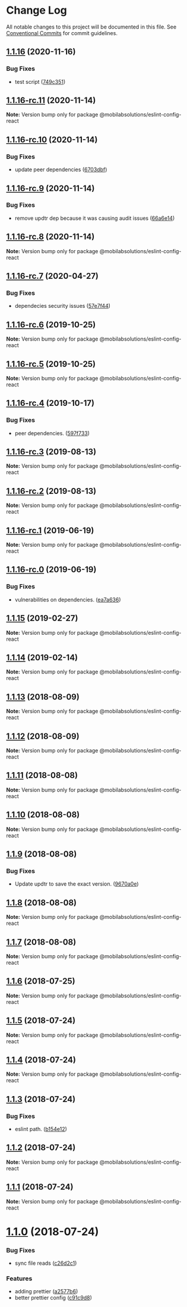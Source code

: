 # Change Log

All notable changes to this project will be documented in this file.
See [Conventional Commits](https://conventionalcommits.org) for commit guidelines.

## [1.1.16](https://github.com/mobilabsolutions/eslint-config/compare/@mobilabsolutions/eslint-config-react@1.1.16-rc.11...@mobilabsolutions/eslint-config-react@1.1.16) (2020-11-16)


### Bug Fixes

* test script ([749c351](https://github.com/mobilabsolutions/eslint-config/commit/749c351ec6ed0abd41a7cb588dc6de90fe2304f0))





## [1.1.16-rc.11](https://github.com/mobilabsolutions/eslint-config/compare/@mobilabsolutions/eslint-config-react@1.1.16-rc.10...@mobilabsolutions/eslint-config-react@1.1.16-rc.11) (2020-11-14)

**Note:** Version bump only for package @mobilabsolutions/eslint-config-react





## [1.1.16-rc.10](https://github.com/mobilabsolutions/eslint-config/compare/@mobilabsolutions/eslint-config-react@1.1.16-rc.9...@mobilabsolutions/eslint-config-react@1.1.16-rc.10) (2020-11-14)


### Bug Fixes

* update peer dependencies ([6703dbf](https://github.com/mobilabsolutions/eslint-config/commit/6703dbfcc93fdee510b346f6db7dd258303acd94))





## [1.1.16-rc.9](https://github.com/mobilabsolutions/eslint-config/compare/@mobilabsolutions/eslint-config-react@1.1.16-rc.8...@mobilabsolutions/eslint-config-react@1.1.16-rc.9) (2020-11-14)


### Bug Fixes

* remove updtr dep because it was causing audit issues ([66a6e14](https://github.com/mobilabsolutions/eslint-config/commit/66a6e147a9803f0dfe9e697b94cab9474a691b88))





## [1.1.16-rc.8](https://github.com/mobilabsolutions/eslint-config/compare/@mobilabsolutions/eslint-config-react@1.1.16-rc.7...@mobilabsolutions/eslint-config-react@1.1.16-rc.8) (2020-11-14)

**Note:** Version bump only for package @mobilabsolutions/eslint-config-react





## [1.1.16-rc.7](https://github.com/mobilabsolutions/eslint-config/compare/@mobilabsolutions/eslint-config-react@1.1.16-rc.6...@mobilabsolutions/eslint-config-react@1.1.16-rc.7) (2020-04-27)


### Bug Fixes

* dependecies security issues ([57e7f44](https://github.com/mobilabsolutions/eslint-config/commit/57e7f445fc48a91ba180392a3ea70f7242ed181c))





## [1.1.16-rc.6](https://github.com/mobilabsolutions/eslint-config/compare/@mobilabsolutions/eslint-config-react@1.1.16-rc.5...@mobilabsolutions/eslint-config-react@1.1.16-rc.6) (2019-10-25)

**Note:** Version bump only for package @mobilabsolutions/eslint-config-react





## [1.1.16-rc.5](https://github.com/mobilabsolutions/eslint-config/compare/@mobilabsolutions/eslint-config-react@1.1.16-rc.4...@mobilabsolutions/eslint-config-react@1.1.16-rc.5) (2019-10-25)

**Note:** Version bump only for package @mobilabsolutions/eslint-config-react





## [1.1.16-rc.4](https://github.com/mobilabsolutions/eslint-config/compare/@mobilabsolutions/eslint-config-react@1.1.16-rc.3...@mobilabsolutions/eslint-config-react@1.1.16-rc.4) (2019-10-17)


### Bug Fixes

* peer dependencies. ([597f733](https://github.com/mobilabsolutions/eslint-config/commit/597f7332bdbf0e8c46ac6e4bc0d8aaf6a3facc50))





## [1.1.16-rc.3](https://github.com/mobilabsolutions/eslint-config/compare/@mobilabsolutions/eslint-config-react@1.1.16-rc.2...@mobilabsolutions/eslint-config-react@1.1.16-rc.3) (2019-08-13)

**Note:** Version bump only for package @mobilabsolutions/eslint-config-react





## [1.1.16-rc.2](https://github.com/mobilabsolutions/eslint-config/compare/@mobilabsolutions/eslint-config-react@1.1.16-rc.1...@mobilabsolutions/eslint-config-react@1.1.16-rc.2) (2019-08-13)

**Note:** Version bump only for package @mobilabsolutions/eslint-config-react





## [1.1.16-rc.1](https://github.com/mobilabsolutions/eslint-config/compare/@mobilabsolutions/eslint-config-react@1.1.16-rc.0...@mobilabsolutions/eslint-config-react@1.1.16-rc.1) (2019-06-19)

**Note:** Version bump only for package @mobilabsolutions/eslint-config-react





## [1.1.16-rc.0](https://github.com/mobilabsolutions/eslint-config/compare/@mobilabsolutions/eslint-config-react@1.1.15...@mobilabsolutions/eslint-config-react@1.1.16-rc.0) (2019-06-19)


### Bug Fixes

* vulnerabilities on dependencies. ([ea7a636](https://github.com/mobilabsolutions/eslint-config/commit/ea7a636))





<a name="1.1.15"></a>
## [1.1.15](https://github.com/mobilabsolutions/eslint-config/compare/@mobilabsolutions/eslint-config-react@1.1.14...@mobilabsolutions/eslint-config-react@1.1.15) (2019-02-27)




**Note:** Version bump only for package @mobilabsolutions/eslint-config-react

<a name="1.1.14"></a>
## [1.1.14](https://github.com/mobilabsolutions/eslint-config/compare/@mobilabsolutions/eslint-config-react@1.1.13...@mobilabsolutions/eslint-config-react@1.1.14) (2019-02-14)




**Note:** Version bump only for package @mobilabsolutions/eslint-config-react

<a name="1.1.13"></a>
## [1.1.13](https://github.com/mobilabsolutions/eslint-config/compare/@mobilabsolutions/eslint-config-react@1.1.12...@mobilabsolutions/eslint-config-react@1.1.13) (2018-08-09)




**Note:** Version bump only for package @mobilabsolutions/eslint-config-react

<a name="1.1.12"></a>
## [1.1.12](https://github.com/mobilabsolutions/eslint-config/compare/@mobilabsolutions/eslint-config-react@1.1.11...@mobilabsolutions/eslint-config-react@1.1.12) (2018-08-09)




**Note:** Version bump only for package @mobilabsolutions/eslint-config-react

<a name="1.1.11"></a>
## [1.1.11](https://github.com/mobilabsolutions/eslint-config/compare/@mobilabsolutions/eslint-config-react@1.1.10...@mobilabsolutions/eslint-config-react@1.1.11) (2018-08-08)




**Note:** Version bump only for package @mobilabsolutions/eslint-config-react

<a name="1.1.10"></a>
## [1.1.10](https://github.com/mobilabsolutions/eslint-config/compare/@mobilabsolutions/eslint-config-react@1.1.9...@mobilabsolutions/eslint-config-react@1.1.10) (2018-08-08)




**Note:** Version bump only for package @mobilabsolutions/eslint-config-react

<a name="1.1.9"></a>
## [1.1.9](https://github.com/mobilabsolutions/eslint-config/compare/@mobilabsolutions/eslint-config-react@1.1.8...@mobilabsolutions/eslint-config-react@1.1.9) (2018-08-08)


### Bug Fixes

* Update updtr to save the exact version. ([9670a0e](https://github.com/mobilabsolutions/eslint-config/commit/9670a0e))




<a name="1.1.8"></a>
## [1.1.8](https://github.com/mobilabsolutions/eslint-config/compare/@mobilabsolutions/eslint-config-react@1.1.7...@mobilabsolutions/eslint-config-react@1.1.8) (2018-08-08)




**Note:** Version bump only for package @mobilabsolutions/eslint-config-react

<a name="1.1.7"></a>
## [1.1.7](https://github.com/mobilabsolutions/eslint-config/compare/@mobilabsolutions/eslint-config-react@1.1.6...@mobilabsolutions/eslint-config-react@1.1.7) (2018-08-08)




**Note:** Version bump only for package @mobilabsolutions/eslint-config-react

<a name="1.1.6"></a>
## [1.1.6](https://github.com/mobilabsolutions/eslint-config/compare/@mobilabsolutions/eslint-config-react@1.1.5...@mobilabsolutions/eslint-config-react@1.1.6) (2018-07-25)




**Note:** Version bump only for package @mobilabsolutions/eslint-config-react

<a name="1.1.5"></a>
## [1.1.5](https://github.com/mobilabsolutions/eslint-config/compare/@mobilabsolutions/eslint-config-react@1.1.4...@mobilabsolutions/eslint-config-react@1.1.5) (2018-07-24)




**Note:** Version bump only for package @mobilabsolutions/eslint-config-react

<a name="1.1.4"></a>
## [1.1.4](https://github.com/mobilabsolutions/eslint-config/compare/@mobilabsolutions/eslint-config-react@1.1.3...@mobilabsolutions/eslint-config-react@1.1.4) (2018-07-24)




**Note:** Version bump only for package @mobilabsolutions/eslint-config-react

<a name="1.1.3"></a>
## [1.1.3](https://github.com/mobilabsolutions/eslint-config/compare/@mobilabsolutions/eslint-config-react@1.1.2...@mobilabsolutions/eslint-config-react@1.1.3) (2018-07-24)


### Bug Fixes

* eslint path. ([b154e12](https://github.com/mobilabsolutions/eslint-config/commit/b154e12))




<a name="1.1.2"></a>
## [1.1.2](https://github.com/mobilabsolutions/eslint-config/compare/@mobilabsolutions/eslint-config-react@1.1.0...@mobilabsolutions/eslint-config-react@1.1.2) (2018-07-24)




**Note:** Version bump only for package @mobilabsolutions/eslint-config-react

<a name="1.1.1"></a>
## [1.1.1](https://github.com/mobilabsolutions/eslint-config/compare/@mobilabsolutions/eslint-config-react@1.1.0...@mobilabsolutions/eslint-config-react@1.1.1) (2018-07-24)




**Note:** Version bump only for package @mobilabsolutions/eslint-config-react

<a name="1.1.0"></a>
# [1.1.0](https://github.com/mobilabsolutions/eslint-config/compare/@mobilabsolutions/eslint-config-react@1.2.0...@mobilabsolutions/eslint-config-react@1.1.0) (2018-07-24)


### Bug Fixes

* sync file reads ([c26d2c1](https://github.com/mobilabsolutions/eslint-config/commit/c26d2c1))


### Features

* adding prettier ([a2577b6](https://github.com/mobilabsolutions/eslint-config/commit/a2577b6))
* better prettier config ([c91c9d8](https://github.com/mobilabsolutions/eslint-config/commit/c91c9d8))

